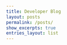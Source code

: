 ```yaml
---
title: Developer Blog
layout: posts
permalink: /posts/
show_excerpts: true
entries_layout: list
---
```

